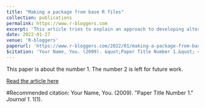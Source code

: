 ```yaml
---
title: "Making a package from base R files"
collection: publications
permalink: https://www.r-bloggers.com
excerpt: 'This article tries to explain an approach to developing alternative versions of functions which are in the distributed base of R. '
date: 2022-01-27
venue: 'R-bloggers'
paperurl: 'https://www.r-bloggers.com/2022/01/making-a-package-from-base-r-files/'
$citation: 'Your Name, You. (2009). &quot;Paper Title Number 1.&quot; <i>Journal 1</i>. 1(1).'
---
```

This paper is about the number 1. The number 2 is left for future work.

[Read the article here](https://www.r-bloggers.com/2022/01/making-a-package-from-base-r-files)

#Recommended citation: Your Name, You. (2009). "Paper Title Number 1." <i>Journal 1</i>. 1(1).
